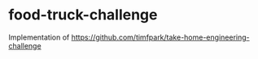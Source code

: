# food-truck-challenge
Implementation of https://github.com/timfpark/take-home-engineering-challenge
